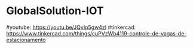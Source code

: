 # GlobalSolution-IOT
#youtube: https://youtu.be/JQvIp5gw4zI
#tinkercad: https://www.tinkercad.com/things/cuPVzWb4119-controle-de-vagas-de-estacionamento

